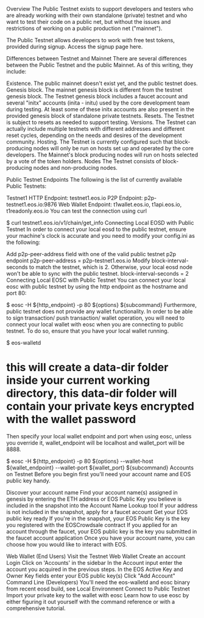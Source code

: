 Overview
The Public Testnet exists to support developers and testers who are already working with their own standalone (private) testnet and who want to test their code on a public net, but without the issues and restrictions of working on a public production net ("mainnet").

The Public Testnet allows developers to work with free test tokens, provided during signup. Access the signup page here.

Differences between Testnet and Mainnet
There are several differences between the Public Testnet and the public Mainnet. As of this writing, they include:

Existence. The public mainnet doesn't exist yet, and the public testnet does.
Genesis block. The mainnet genesis block is different from the testnet genesis block. The Testnet genesis block includes a faucet account and several "initx" accounts (inita - initu) used by the core development team during testing. At least some of these initx accounts are also present in the provided genesis block of standalone private testnets.
Resets. The Testnet is subject to resets as needed to support testing.
Versions. The Testnet can actually include multiple testnets with different addresses and different reset cycles, depending on the needs and desires of the development community.
Hosting. The Testnet is currently configured such that block-producing nodes will only be run on hosts set up and operated by the core developers. The Mainnet's block producing nodes will run on hosts selected by a vote of the token holders.
Nodes
The Testnet consists of block-producing nodes and non-producing nodes.

Public Testnet Endpoints
The following is the list of currently available Public Testnets:

Testnet1
HTTP Endpoint: testnet1.eos.io
P2P Endpoint: p2p-testnet1.eos.io:9876
Web Wallet Endpoint: t1wallet.eos.io, t1api.eos.io, t1readonly.eos.io
You can test the connection using curl

$ curl testnet1.eos.io/v1/chain/get_info
Connecting Local EOSD with Public Testnet
In order to connect your local eosd to the public testnet, ensure your machine's clock is accurate and you need to modify your config.ini as the following:

Add p2p-peer-address field with one of the valid public testnet p2p endpoint
p2p-peer-address = p2p-testnet1.eos.io
Modify block-interval-seconds to match the testnet, which is 2. Otherwise, your local eosd node won't be able to sync with the public testnet.
block-interval-seconds = 2
Connecting Local EOSC with Public Testnet
You can connect your local eosc with public testnet by using the http endpoint as the hostname and port 80:

$ eosc -H ${http_endpoint} -p 80 ${options} ${subcommand}
Furthermore, public testnet does not provide any wallet functionality. In order to be able to sign transaction/ push transaction/ wallet operation, you will need to connect your local wallet with eosc when you are connecting to public testnet. To do so, ensure that you have your local wallet running.

$ eos-walletd
# this will create a data-dir folder inside your current working directory, this data-dir folder will contain your private keys encrypted with the wallet password
Then specify your local wallet endpoint and port when using eosc, unless you override it, wallet_endpoint will be localhost and wallet_port will be 8888.

$ eosc -H ${http_endpoint} -p 80 ${options} --wallet-host ${wallet_endpoint} --wallet-port ${wallet_port} ${subcommand}
Accounts on Testnet
Before you begin first you'll need your account name and EOS public key handy.

Discover your account name
Find your account name(s) assigned in genesis by entering the ETH address or EOS Public Key you believe is included in the snapshot into the Account Name Lookup tool
If your address is not included in the snapshot, apply for a faucet account
Get your EOS public key ready
If you're in the snapshot, your EOS Public Key is the key you registered with the EOSCrowdsale contract
If you applied for an account through the faucet, your EOS public key is the key you submitted in the faucet account application
Once you have your account name, you can choose how you would like to interact with EOS.

Web Wallet (End Users)
Visit the Testnet Web Wallet
Create an account
Login
Click on 'Accounts' in the sidebar
In the Account input enter the account you acquired in the previous steps.
In the EOS Active Key and Owner Key fields enter your EOS public key(s)
Click "Add Account"
Command Line (Developers)
You'll need the eos-walletd and eosc binary from recent eosd build, see Local Environment
Connect to Public Testnet
Import your private key to the wallet with eosc
Learn how to use eosc by either figuring it out yourself with the command reference or with a comprehensive tutorial.
